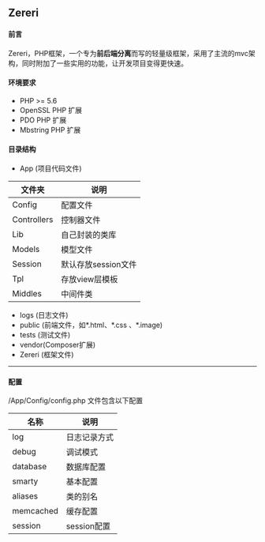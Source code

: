## Zereri

#### 前言

Zereri，PHP框架，一个专为**前后端分离**而写的轻量级框架，采用了主流的mvc架构，同时附加了一些实用的功能，让开发项目变得更快速。



#### 环境要求

- PHP >= 5.6
- OpenSSL PHP 扩展
- PDO PHP 扩展
- Mbstring PHP 扩展



#### 目录结构

- App     (项目代码文件)

| 文件夹         | 说明            |
| ----------- | ------------- |
| Config      | 配置文件          |
| Controllers | 控制器文件         |
| Lib         | 自己封装的类库       |
| Models      | 模型文件          |
| Session     | 默认存放session文件 |
| Tpl         | 存放view层模板     |
| Middles     | 中间件类          |

- logs      (日志文件)
- public  (前端文件，如\*.html、\*.css 、*.image)
- tests    (测试文件)
- vendor(Composer扩展)
- Zereri  (框架文件)

------

#### 配置

/App/Config/config.php 文件包含以下配置

| 名称        | 说明        |
| --------- | --------- |
| log       | 日志记录方式    |
| debug     | 调试模式      |
| database  | 数据库配置     |
| smarty    | 基本配置      |
| aliases   | 类的别名      |
| memcached | 缓存配置      |
| session   | session配置 |
